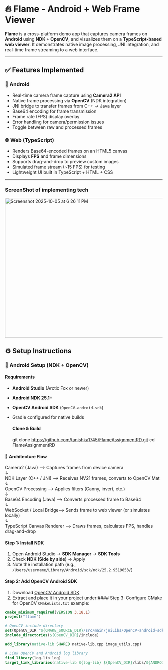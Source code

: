 # 🔥 Flame - Android + Web Frame Viewer

**Flame** is a cross-platform demo app that captures camera frames on **Android** using **NDK + OpenCV**, and visualizes them on a **TypeScript-based web viewer**. It demonstrates native image processing, JNI integration, and real-time frame streaming to a web interface.

---

## ✅ Features Implemented

### 📱 Android
- Real-time camera frame capture using **Camera2 API**
- Native frame processing via **OpenCV** (NDK integration)
- JNI bridge to transfer frames from C++ → Java layer
- Base64 encoding for frame transmission
- Frame rate (FPS) display overlay
- Error handling for camera/permission issues
- Toggle between raw and processed frames

### 🌐 Web (TypeScript)
- Renders Base64-encoded frames on an HTML5 canvas
- Displays **FPS** and frame dimensions
- Supports drag-and-drop to preview custom images
- Simulated frame stream (~15 FPS) for testing
- Lightweight UI built in TypeScript + HTML + CSS

---
### ScreenShot of implementing tech
<img width="1348" height="447" alt="Screenshot 2025-10-05 at 6 26 11 PM" src="https://github.com/user-attachments/assets/815223f1-2e8b-48fc-9fc0-1513a6f7bb05" />





## ⚙ Setup Instructions

### 🧩 Android Setup (NDK + OpenCV)

#### Requirements
- **Android Studio** (Arctic Fox or newer)
- **Android NDK 25.1+**
- **OpenCV Android SDK** (`OpenCV-android-sdk`)
- Gradle configured for native builds

  #### Clone & Build
  git clone https://github.com/tanishka1745/FlameAssignmentRD.git 
  cd FlameAssignmentRD

#### 🧠 Architecture Flow

Camera2 (Java)          --> Captures frames from device camera  
↓  
NDK Layer (C++ / JNI)  --> Receives NV21 frames, converts to OpenCV Mat  
↓  
OpenCV Processing       --> Applies filters (Canny, invert, etc.)  
↓  
Base64 Encoding (Java)  --> Converts processed frame to Base64  
↓  
WebSocket / Local Bridge--> Sends frame to web viewer (or simulates locally)  
↓  
TypeScript Canvas Renderer --> Draws frames, calculates FPS, handles drag-and-drop

#### Step 1: Install NDK
1. Open Android Studio → **SDK Manager** → **SDK Tools**
2. Check **NDK (Side by side)** → Apply  
3. Note the installation path (e.g., `/Users/username/Library/Android/sdk/ndk/25.2.9519653/`)

#### Step 2: Add OpenCV Android SDK
1. Download [OpenCV Android SDK](https://opencv.org/releases/)
2. Extract and place it in your project under:#### Step 3: Configure CMake for OpenCV
`CMakeLists.txt` example:
```cmake
cmake_minimum_required(VERSION 3.18.1)
project("flame")

# OpenCV include directory
set(OpenCV_DIR "${CMAKE_SOURCE_DIR}/src/main/jniLibs/OpenCV-android-sdk/sdk/native/jni")
include_directories(${OpenCV_DIR}/include)

add_library(native-lib SHARED native-lib.cpp image_utils.cpp)

# Link OpenCV and Android log library
find_library(log-lib log)
target_link_libraries(native-lib ${log-lib} ${OpenCV_DIR}/libs/${ANDROID_ABI}/libopencv_java4.so)
